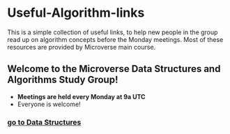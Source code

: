 # Useful-Algorithm-links

This is a simple collection of useful links, to help new people in the group read up on algorithm concepts before the Monday meetings. Most of these resources are provided by Microverse main course.

## Welcome to the Microverse Data Structures and Algorithms Study Group!

-   <b>Meetings are held every Monday at 9a UTC</b>
-   Everyone is welcome!


### [go to Data Structures](https://github.com/AymanJabr/Useful-Algorithm-links/tree/feature/update_structure/Data%20Structures)


